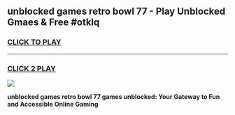 
## unblocked games retro bowl 77 - Play Unblocked Gmaes & Free #otklq
<h3>
<a href="https://news.freeplayer.one?title=unblocked_games_retro_bowl_77&ref=26F">CLICK TO PLAY</a></h3>
<hr>

<h3>
<a href="https://news.freeplayer.one?title=unblocked_games_retro_bowl_77&ref=26F">CLICK 2 PLAY</a>
  
</h3>

<a href="https://news.freeplayer.one?title=unblocked_games_retro_bowl_77&ref=26F/"><img src="https://clearcache.store/games.png"></a>


**unblocked games retro bowl 77 games unblocked: Your Gateway to Fun and Accessible Online Gaming**
